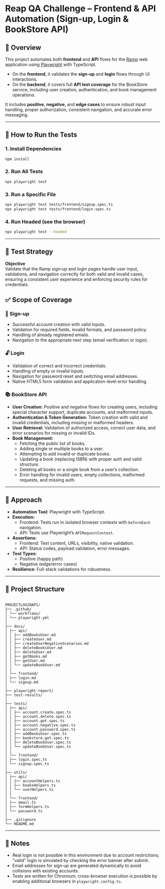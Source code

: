 # Reap QA Challenge – Frontend & API Automation (Sign-up, Login & BookStore API)

## 📌 Overview

This project automates both **frontend** and **API** flows for the [Ramp](https://app.ramp.com) web application using [Playwright](https://playwright.dev/) with TypeScript.

- On the **frontend**, it validates the **sign‑up** and **login** flows through UI interactions.
- On the **backend**, it covers full **API test coverage** for the BookStore service, including user creation, authentication, and book management operations.

It includes **positive**, **negative**, and **edge cases** to ensure robust input handling, proper authorization, consistent navigation, and accurate error messaging.

---

## 🚀 How to Run the Tests

### 1. Install Dependencies

```bash
npm install
```

### 2. Run All Tests

```bash
npx playwright test
```

### 3. Run a Specific File

```bash
npx playwright test tests/frontend/signup.spec.ts
npx playwright test tests/frontend/login.spec.ts
```

### 4. Run Headed (see the browser)

```bash
npx playwright test --headed
```

---

## 🎯 Test Strategy

**Objective**  
Validate that the Ramp sign‑up and login pages handle user input, validations, and navigation correctly for both valid and invalid cases, ensuring a consistent user experience and enforcing security rules for credentials.

## ✅ Scope of Coverage

### 🔐 Sign‑up

- Successful account creation with valid inputs.
- Validation for required fields, invalid formats, and password policy.
- Handling of already registered emails.
- Navigation to the appropriate next step (email verification or login).

### 🔓 Login

- Validation of correct and incorrect credentials.
- Handling of empty or invalid inputs.
- Navigation for password reset and switching email addresses.
- Native HTML5 form validation and application-level error handling.

### 📚 BookStore API

- **User Creation:** Positive and negative flows for creating users, including special character support, duplicate accounts, and malformed inputs.
- **Authentication & Token Generation:** Token creation with valid and invalid credentials, including missing or malformed headers.
- **User Retrieval:** Validation of authorized access, correct user data, and error scenarios for missing or invalid IDs.
- **Book Management:**
  - Fetching the public list of books.
  - Adding single or multiple books to a user.
  - Attempting to add invalid or duplicate books.
  - Updating a book (replacing ISBN) with proper auth and valid structure.
  - Deleting all books or a single book from a user’s collection.
  - Error handling for invalid users, empty collections, malformed requests, and missing auth.

---

## 🧪 Approach

- **Automation Tool:** Playwright with TypeScript.
- **Execution:**
  - Frontend: Tests run in isolated browser contexts with `beforeEach` navigation.
  - API: Tests use Playwright’s `APIRequestContext`.
- **Assertions:**
  - Frontend: Text content, URLs, visibility, native validation.
  - API: Status codes, payload validation, error messages.
- **Test Types:**
  - Positive (happy path)
  - Negative (edge/error cases)
- **Resilience:** Full-stack validations for robustness.

---

## 📂 Project Structure

```

PROJECTLOGINAPI/
├── .github/
│ └── workflows/
│ └── playwright.yml
│
├── docs/
│ ├── api/
│ │ ├── addBooksUser.md
│ │ ├── createUser.md
│ │ ├── createUserNegativeScenarios.md
│ │ ├── deleteBooksUser.md
│ │ ├── deleteUser.md
│ │ ├── getBooks.md
│ │ ├── getUser.md
│ │ └── updateBookUser.md
│ │
│ └── frontend/
│ ├── login.md
│ └── signup.md
│
├── playwright-report/
├── test-results/
│
├── tests/
│ ├── api/
│ │ ├── account.create.spec.ts
│ │ ├── account.delete.spec.ts
│ │ ├── account.get.spec.ts
│ │ ├── account.negative.spec.ts
│ │ ├── account.password.spec.ts
│ │ ├── addBooksUser.spec.ts
│ │ ├── bookstore.get.spec.ts
│ │ ├── deleteBookUser.spec.ts
│ │ └── updateBookUser.spec.ts
│ │
│ └── frontend/
│ ├── login.spec.ts
│ └── signup.spec.ts
│
├── utils/
│ ├── api/
│ │ ├── accountHelpers.ts
│ │ ├── booksHelpers.ts
│ │ └── userHelpers.ts
│ │
│ └── frontend/
│ ├── email.ts
│ ├── formHelpers.ts
│ └── password.ts
│
├── .gitignore
└── README.md

```

---

## 📌 Notes

- Real login is not possible in this environment due to account restrictions; "valid" login is simulated by checking the error banner after submit.
- Email addresses for sign‑up are generated dynamically to avoid collisions with existing accounts.
- Tests are written for Chromium; cross-browser execution is possible by enabling additional browsers in `playwright.config.ts`.

